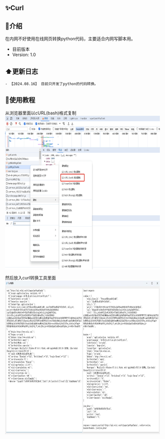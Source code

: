 ## ✨Curl

## 🔺介绍
在内网不好使用在线网页转换python代码，主要适合内网写脚本用。

- 目前版本
- Version: 1.0

## ⬆️更新日志
```
- 【2024.08.16】 目前只开发了python的代码转换。
```

## 🚀使用教程

从浏览器里面以cURL(bash)格式复制
<img src="./img/png1.png" height="500px">

然后放入curl转换工具里面
<img src="/img/png2.png" height="500px">

